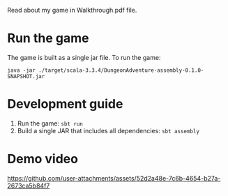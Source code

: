 Read about my game in Walkthrough.pdf file.

# Run the game

The game is built as a single jar file. To run the game: 
```shell
java -jar ./target/scala-3.3.4/DungeonAdventure-assembly-0.1.0-SNAPSHOT.jar
```

# Development guide
1. Run the game: `sbt run`
2. Build a single JAR that includes all dependencies: `sbt assembly`

# Demo video

https://github.com/user-attachments/assets/52d2a48e-7c6b-4654-b27a-2673ca5b84f7
